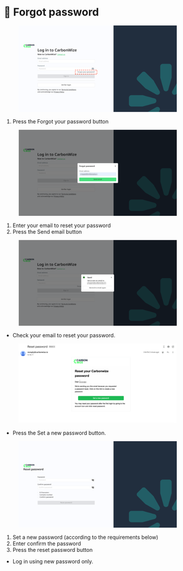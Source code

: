 # 🔐 Forgot password

<figure><img src="../.gitbook/assets/image (5).png" alt=""><figcaption></figcaption></figure>

1. Press the Forgot your password button

<figure><img src="../.gitbook/assets/image (6).png" alt=""><figcaption></figcaption></figure>

1. Enter your email to reset your password
2. Press the Send email button

<figure><img src="../.gitbook/assets/image (7).png" alt=""><figcaption></figcaption></figure>

* Check your email to reset your password.

<figure><img src="../.gitbook/assets/image (8).png" alt=""><figcaption></figcaption></figure>

* Press the Set a new password button.

<figure><img src="../.gitbook/assets/image (9).png" alt=""><figcaption></figcaption></figure>

1. Set a new password (according to the requirements below)
2. Enter confirm the password
3. Press the reset password button

* Log in using new password only.
